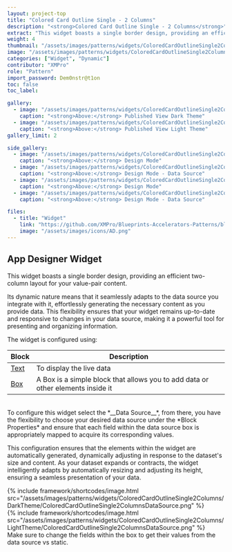 ```yaml
---
layout: project-top
title: "Colored Card Outline Single - 2 Columns"
description: "<strong>Colored Card Outline Single - 2 Columns</strong>"
extract: "This widget boasts a single border design, providing an efficient two-column layout for your value-pair content."
weight: 4
thumbnail: "/assets/images/patterns/widgets/ColoredCardOutlineSingle2Columns/DarkTheme/ColoredCardOutlineSingle2ColumnsPublishedMode.png"
image: "/assets/images/patterns/widgets/ColoredCardOutlineSingle2Columns/DarkTheme/ColoredCardOutlineSingle2ColumnsPublishedMode.png"
categories: ["Widget", "Dynamic"]
contributor: "XMPro"
role: "Pattern"
import_password: Dem0nstr@t1on
toc: false
toc_label: 

gallery:
  - image: "/assets/images/patterns/widgets/ColoredCardOutlineSingle2Columns/DarkTheme/ColoredCardOutlineSingle2ColumnsPublishedMode.png"
    caption: "<strong>Above:</strong> Published View Dark Theme"
  - image: "/assets/images/patterns/widgets/ColoredCardOutlineSingle2Columns/LightTheme/ColoredCardOutlineSingle2ColumnsPublishedMode.png"
    caption: "<strong>Above:</strong> Published View Light Theme"
gallery_limit: 2

side_gallery:
  - image: "/assets/images/patterns/widgets/ColoredCardOutlineSingle2Columns/DarkTheme/ColoredCardOutlineSingle2ColumnsDesignMode.png"
    caption: "<strong>Above:</strong> Design Mode"
  - image: "/assets/images/patterns/widgets/ColoredCardOutlineSingle2Columns/DarkTheme/ColoredCardOutlineSingle2ColumnsDataSource.png"
    caption: "<strong>Above:</strong> Design Mode - Data Source"
  - image: "/assets/images/patterns/widgets/ColoredCardOutlineSingle2Columns/LightTheme/ColoredCardOutlineSingle2ColumnsDesignMode.png"
    caption: "<strong>Above:</strong> Design Mode"
  - image: "/assets/images/patterns/widgets/ColoredCardOutlineSingle2Columns/LightTheme/ColoredCardOutlineSingle2ColumnsDataSource.png"
    caption: "<strong>Above:</strong> Design Mode - Data Source"

files:
  - title: "Widget"
    link: "https://github.com/XMPro/Blueprints-Accelerators-Patterns/blob/master/patterns/widgets/Colored%20Card%20Display%20-%20Alternative%202%20Columns.xwid"
    image: "/assets/images/icons/AD.png"
---
```


## App Designer Widget
This widget boasts a single border design, providing an efficient two-column layout for your value-pair content. 

Its dynamic nature means that it seamlessly adapts to the data source you integrate with it, effortlessly generating the necessary content as you provide data. This flexibility ensures that your widget remains up-to-date and responsive to changes in your data source, making it a powerful tool for presenting and organizing information.

The widget is configured using: 

| Block                                  | Description                                                  |
| -------------------------------------- | ------------------------------------------------------------ |
| [Text](https://documentation.xmpro.com/blocks-toolbox/basic/text) | To display the live data |
| [Box](https://documentation.xmpro.com/blocks-toolbox/layout/box-and-data-repeater-box) | A Box is a simple block that allows you to add data or other elements inside it |

<br />
To configure this widget select the *__Data Source__*, from there, you have the flexibility to choose your desired data source under the *Block Properties* and ensure that each field within the data source box is appropriately mapped to acquire its corresponding values. 

This configuration ensures that the elements within the widget are automatically generated, dynamically adjusting in response to the dataset's size and content. As your dataset expands or contracts, the widget intelligently adapts by automatically resizing and adjusting its height, ensuring a seamless presentation of your data.
<div class="inline_image">{% include framework/shortcodes/image.html src="/assets/images/patterns/widgets/ColoredCardOutlineSingle2Columns/DarkTheme/ColoredCardOutlineSingle2ColumnsDataSource.png" %}</div>
<div class="inline_image">{% include framework/shortcodes/image.html src="/assets/images/patterns/widgets/ColoredCardOutlineSingle2Columns/LightTheme/ColoredCardOutlineSingle2ColumnsDataSource.png" %}</div>
Make sure to change the fields within the box to get their values from the data source vs static.